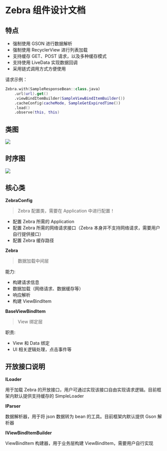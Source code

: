 # Zebra 组件设计文档 

## 特点

- 强制使用 GSON 进行数据解析
- 强制使用 RecyclerView 进行列表加载
- 支持缓存 GET、POST 请求，以及多种缓存模式
- 支持使用 LiveData 实现数据回调
- 采用链式调用方式方便使用

请求示例：

``` kotlin
Zebra.with(SampleResponseBean::class.java)
    .url(url).get()
    .viewBindItemBuilder(SampleViewBindItemBuilder())
    .cacheConfig(cacheMode, SampleGetExpiredTime())
    .load()
    .observe(this, this)
```

## 类图

![](https://gitee.com/luluzhang/ImageCDN/raw/master/blog/20210203114658.png)
## 时序图

![](https://gitee.com/luluzhang/ImageCDN/raw/master/blog/20201107214219.png)

## 核心类

**ZebraConfig**

> Zebra 配置类，需要在 Application 中进行配置！

- 配置 Zebra 所需的 Application
- 配置 Zebra 所需的网络请求接口（Zebra 本身并不支持网络请求，需要用户自行提供接口）
- 配置 Zebra 缓存路径

**Zebra**

> 数据加载中间层

能力:

- 构建请求信息
- 数据加载（网络请求、数据缓存等）
- 响应解析
- 构建 ViewBindItem

 **BaseViewBindItem**

> View 绑定层

职责:

- View 和 Data 绑定
- UI 相关逻辑处理，点击事件等

## 开放接口说明

**ILoader**

用于加载 Zebra 的开放接口，用户可通过实现该接口自由实现请求逻辑。目前框架内默认提供支持缓存的 SimpleLoader

**IParser**

数据解析器，用于将 json 数据转为 bean 的工具。目前框架内默认提供 Gson 解析器

**IViewBindItemBuilder**

ViewBindItem 构建器，用于业务层构建 ViewBindItem，需要用户自行实现
